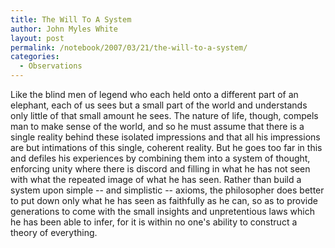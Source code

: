 ```yaml
---
title: The Will To A System
author: John Myles White
layout: post
permalink: /notebook/2007/03/21/the-will-to-a-system/
categories:
  - Observations
---
```


Like the blind men of legend who each held onto a different part of an elephant, each of us sees but a small part of the world and understands only little of that small amount he sees. The nature of life, though, compels man to make sense of the world, and so he must assume that there is a single reality behind these isolated impressions and that all his impressions are but intimations of this single, coherent reality. But he goes too far in this and defiles his experiences by combining them into a system of thought, enforcing unity where there is discord and filling in what he has not seen with what the repeated image of what he has seen. Rather than build a system upon simple -- and simplistic -- axioms, the philosopher does better to put down only what he has seen as faithfully as he can, so as to provide generations to come with the small insights and unpretentious laws which he has been able to infer, for it is within no one's ability to construct a theory of everything.
